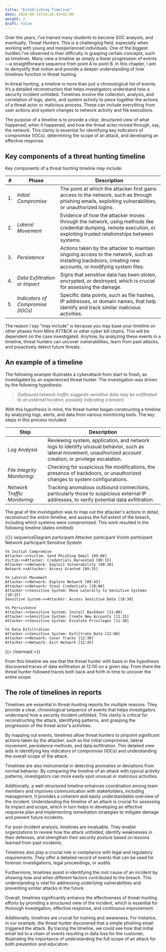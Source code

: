 ```yaml
---
title: "Establishing Timeline"
date: 2024-09-15T14:26:43+02:00
weight: 2
draft: false
---
```


Over the years, I’ve trained many students to become SOC analysts, and eventually, Threat Hunters. This is a challenging field, especially when working with young and inexperienced individuals. One of the biggest hurdles I’ve observed is their difficulty in grasping certain concepts, such as timelines. Many view a timeline as simply a linear progression of events—a straightforward sequence from point A to point B. In this chapter, I aim to demystify that notion and provide a deeper understanding of how timelines function in threat hunting.

In threat hunting, a timeline is more than just a chronological list of events. It’s a detailed reconstruction that helps investigators understand how a security incident unfolded. Timelines involve the collection, analysis, and correlation of logs, alerts, and system activity to piece together the actions of a threat actor or malicious process. These can include everything from user actions and system changes to network activity and file executions.

The purpose of a timeline is to provide a clear, structured view of what happened, when it happened, and how the threat actor moved through, say, the network. This clarity is essential for identifying key indicators of compromise (IOCs), determining the scope of an attack, and developing an effective response.

## Key components of a threat hunting timeline 

Key components of a threat hunting timeline may include:

| # | Phase | Description | 
| -- | ---- | ----------- |
| 1. | _Initial Compromise_ | The point at which the attacker first gains access to the network, such as through phishing emails, exploiting vulnerabilities, or unauthorized logins. |
| 2. | _Lateral Movement_ | Evidence of how the attacker moves through the network, using methods like credential dumping, remote execution, or exploiting trusted relationships between systems. |
| 3. | _Persistence_  | Actions taken by the attacker to maintain ongoing access to the network, such as installing backdoors, creating new accounts, or modifying system files. |
| 4. | _Data Exfiltration or Impact_ | Signs that sensitive data has been stolen, encrypted, or destroyed, which is crucial for assessing the damage. |
| 5. | _Indicators of Compromise (IOCs)_ | Specific data points, such as file hashes, IP addresses, or domain names, that help identify and track similar malicious activities. |

The reason I say "may include" is because you may base your timeline on other phases from Mitre ATT&CK or other cyber kill chains. This will be dependent on the case investigated. Anyhow, by analyzing these events in a timeline, threat hunters can uncover vulnerabilities, learn from past attacks, and proactively detect future threats.

## An example of a timeline

The following example illustrates a cyberattack from start to finish, as investigated by an experienced threat hunter. The investigation was driven by the following hypothesis:

> _Outbound network traffic suggests sensitive data may be exfiltrated to an external location, possibly indicating a breach._

With this hypothesis in mind, the threat hunter began constructing a timeline by analyzing logs, alerts, and data from various monitoring tools. The key steps in this process included:

| Step | Description |
| ---- | ----------- |
| _Log Analysis_ | Reviewing system, application, and network logs to identify unusual behavior, such as lateral movement, unauthorized account creation, or privilege escalation. |
| _File Integrity Monitoring:_ | Checking for suspicious file modifications, the presence of backdoors, or unauthorized changes to system configurations. |
| _Network Traffic Monitoring:_ | Tracking anomalous outbound connections, particularly those to suspicious external IP addresses, to verify potential data exfiltration. |

The goal of the investigation was to map out the attacker's actions in detail, reconstruct the entire timeline, and assess the full extent of the breach, including which systems were compromised. This work resulted in the following timeline (dates omitted):

{{<mermaid align="center">}}
sequenceDiagram
    participant Attacker
    participant Victim
    participant Network
    participant Sensitive System

    %% Initial Compromise
    Attacker->>Victim: Send Phishing Email [09:00]
    Victim->>Attacker: Credentials Harvested [09:15]
    Attacker->>Network: Exploit Vulnerability [09:30]
    Network->>Attacker: Access Granted [09:35]

    %% Lateral Movement
    Attacker->>Network: Explore Network [09:45]
    Attacker->>Network: Steal Credentials [10:00]
    Attacker->>Sensitive System: Move Laterally to Sensitive Systems [10:15]
    Sensitive System->>Attacker: Access Sensitive Data [10:30]

    %% Persistence
    Attacker->>Sensitive System: Install Backdoor [11:00]
    Attacker->>Sensitive System: Create New Accounts [11:15]
    Attacker->>Sensitive System: Escalate Privileges [11:30]

    %% Data Exfiltration
    Attacker->>Sensitive System: Exfiltrate Data [12:00]
    Attacker->>Network: Cover Tracks [12:30]
    Attacker->>Network: Exit Network [12:45]
 {{< /mermaid >}}

From this timeline we see that the threat hunter with basis in the hypothesis discovered traces of data exfiltration at 12:00 on a given day. From there the threat hunter followed traces both back and forth in time to uncover the entire scope.

## The role of timelines in reports

Timelines are essential in threat-hunting reports for multiple reasons. They provide a clear, chronological sequence of events that helps investigators understand how a security incident unfolded. This clarity is critical for reconstructing the attack, identifying patterns, and grasping the progression of the threat actor's activities.

By mapping out events, timelines allow threat hunters to pinpoint significant actions taken by the attacker, such as the initial compromise, lateral movement, persistence methods, and data exfiltration. This detailed view aids in identifying key indicators of compromise (IOCs) and understanding the overall scope of the attack.

Timelines are also instrumental in detecting anomalies or deviations from normal behavior. By comparing the timeline of an attack with typical activity patterns, investigators can more easily spot unusual or malicious activities.

Additionally, a well-structured timeline enhances coordination among team members and improves communication with stakeholders, including management. It provides a coherent and easily understandable overview of the incident. Understanding the timeline of an attack is crucial for assessing its impact and scope, which in turn helps in developing an effective response plan and implementing remediation strategies to mitigate damage and prevent future incidents.

For post-incident analysis, timelines are invaluable. They enable organizations to review how the attack unfolded, identify weaknesses in their defenses, and strengthen their security posture based on lessons learned from past incidents.

Timelines also play a crucial role in compliance with legal and regulatory requirements. They offer a detailed record of events that can be used for forensic investigations, legal proceedings, or audits.

Furthermore, timelines assist in identifying the root cause of an incident by showing how and when different factors contributed to the breach. This understanding is vital for addressing underlying vulnerabilities and preventing similar attacks in the future.

Overall, timelines significantly enhance the effectiveness of threat-hunting efforts by providing a structured view of the incident, which is essential for thorough investigation, effective response, and continuous improvement.

Additionally, timelines are crucial for training and awareness. For instance, in our example, the threat hunter discovered that a simple phishing email triggered the attack. By tracing the timeline, we could see how that initial email led to a chain of events resulting in data loss for the customer, illustrating the importance of understanding the full scope of an attack for both prevention and education.